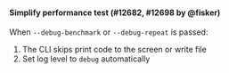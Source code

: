 #### Simplify performance test (#12682, #12698 by @fisker)

When `--debug-benchmark` or `--debug-repeat` is passed:

1. The CLI skips print code to the screen or write file
1. Set log level to `debug` automatically
